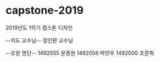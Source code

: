 # capstone-2019
2019년도 1학기 캡스톤 디자인

--지도 교수님--
정인환 교수님

--조원 명단--
1492055 문종원
1492056 박민우
1492000 조준혁

